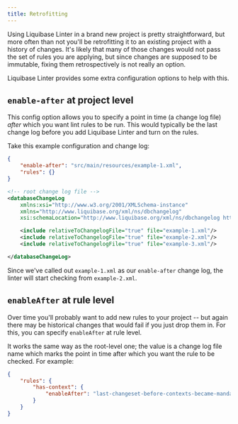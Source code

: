 ```yaml
---
title: Retrofitting
---
```


Using Liquibase Linter in a brand new project is pretty straightforward, but more often than not you'll be retrofitting it to an existing project with a history of changes. It's likely that many of those changes would not pass the set of rules you are applying, but since changes are supposed to be immutable, fixing them retrospectively is not really an option.

Liquibase Linter provides some extra configuration options to help with this.

## `enable-after` at project level

This config option allows you to specify a point in time (a change log file) _after_ which you want lint rules to be run. This would typically be the last change log before you add Liquibase Linter and turn on the rules.

Take this example configuration and change log:

```json
{
    "enable-after": "src/main/resources/example-1.xml",
    "rules": {}
}
```

```xml
<!-- root change log file -->
<databaseChangeLog
    xmlns:xsi="http://www.w3.org/2001/XMLSchema-instance"
    xmlns="http://www.liquibase.org/xml/ns/dbchangelog"
    xsi:schemaLocation="http://www.liquibase.org/xml/ns/dbchangelog http://www.liquibase.org/xml/ns/dbchangelog/dbchangelog-3.3.xsd">

    <include relativeToChangelogFile="true" file="example-1.xml"/>
    <include relativeToChangelogFile="true" file="example-2.xml"/>
    <include relativeToChangelogFile="true" file="example-3.xml"/>

</databaseChangeLog>
```

Since we've called out `example-1.xml` as our `enable-after` change log, the linter will start checking from `example-2.xml`.

## `enableAfter` at rule level

Over time you'll probably want to add new rules to your project -- but again there may be historical changes that would fail if you just drop them in. For this, you can specify `enableAfter` at rule level.

It works the same way as the root-level one; the value is a change log file name which marks the point in time after which you want the rule to be checked. For example:

```json
{
    "rules": {
        "has-context": {
            "enableAfter": "last-changeset-before-contexts-became-mandatory.xml"        
        }   
    }
}
```
